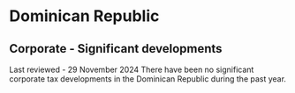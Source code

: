 # Dominican Republic
## Corporate - Significant developments
Last reviewed - 29 November 2024
There have been no significant corporate tax developments in the Dominican Republic during the past year.
